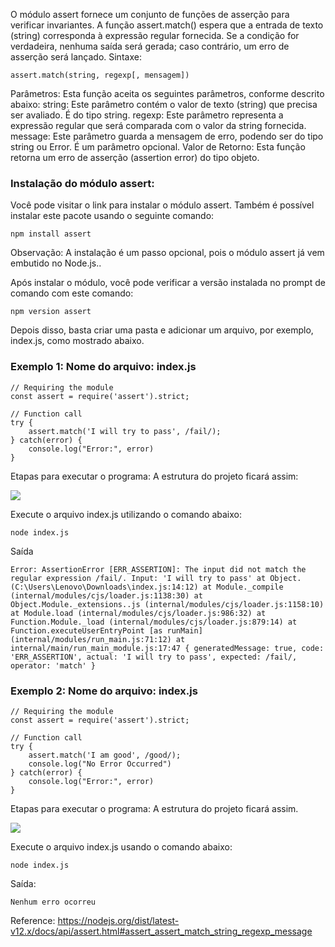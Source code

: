 O módulo assert fornece um conjunto de funções de asserção para verificar invariantes. A função assert.match() espera que a entrada de texto (string) corresponda à expressão regular fornecida. Se a condição for verdadeira, nenhuma saída será gerada; caso contrário, um erro de asserção será lançado.
Sintaxe: 
```
assert.match(string, regexp[, mensagem])
```

Parâmetros: Esta função aceita os seguintes parâmetros, conforme descrito abaixo:
string: Este parâmetro contém o valor de texto (string) que precisa ser avaliado. É do tipo string.
regexp: Este parâmetro representa a expressão regular que será comparada com o valor da string fornecida.
message: Este parâmetro guarda a mensagem de erro, podendo ser do tipo string ou Error. É um parâmetro opcional.
Valor de Retorno: Esta função retorna um erro de asserção (assertion error) do tipo objeto.

### Instalação do módulo assert:
Você pode visitar o link para instalar o módulo assert. Também é possível instalar este pacote usando o seguinte comando:
```
npm install assert
```
Observação: A instalação é um passo opcional, pois o módulo assert já vem embutido no Node.js..

Após instalar o módulo, você pode verificar a versão instalada no prompt de comando com este comando:
```
npm version assert
```
Depois disso, basta criar uma pasta e adicionar um arquivo, por exemplo, index.js, como mostrado abaixo.

### Exemplo 1: Nome do arquivo: index.js

```node
// Requiring the module
const assert = require('assert').strict;

// Function call
try {
    assert.match('I will try to pass', /fail/);
} catch(error) {
    console.log("Error:", error)
}
```

Etapas para executar o programa:
A estrutura do projeto ficará assim:
  
![](https://media.geeksforgeeks.org/wp-content/uploads/20200606171437/structure56.png)

Execute o arquivo index.js utilizando o comando abaixo:
```
node index.js
```
Saída
```
Error: AssertionError [ERR_ASSERTION]: The input did not match the regular expression /fail/. Input: 'I will try to pass' at Object. (C:\Users\Lenovo\Downloads\index.js:14:12) at Module._compile (internal/modules/cjs/loader.js:1138:30) at Object.Module._extensions..js (internal/modules/cjs/loader.js:1158:10) at Module.load (internal/modules/cjs/loader.js:986:32) at Function.Module._load (internal/modules/cjs/loader.js:879:14) at Function.executeUserEntryPoint [as runMain] (internal/modules/run_main.js:71:12) at internal/main/run_main_module.js:17:47 { generatedMessage: true, code: 'ERR_ASSERTION', actual: 'I will try to pass', expected: /fail/, operator: 'match' }
```

### Exemplo 2: Nome do arquivo: index.js

```node
// Requiring the module
const assert = require('assert').strict;
   
// Function call
try {
    assert.match('I am good', /good/);
    console.log("No Error Occurred")
} catch(error) {
    console.log("Error:", error)
}
```

Etapas para executar o programa:
A estrutura do projeto ficará assim.
  
![](https://media.geeksforgeeks.org/wp-content/uploads/20200606171437/structure56.png)

Execute o arquivo index.js usando o comando abaixo:
```
node index.js
```
Saída: 
```
Nenhum erro ocorreu
```

Reference: https://nodejs.org/dist/latest-v12.x/docs/api/assert.html#assert_assert_match_string_regexp_message
